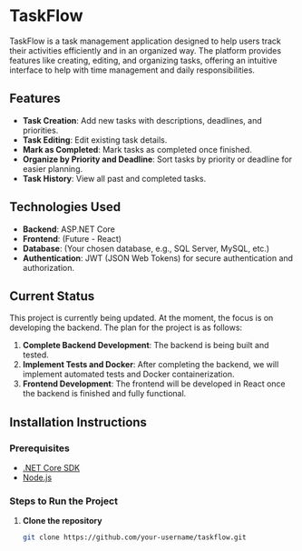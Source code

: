 # TaskFlow

TaskFlow is a task management application designed to help users track their activities efficiently and in an organized way. The platform provides features like creating, editing, and organizing tasks, offering an intuitive interface to help with time management and daily responsibilities.

## Features

- **Task Creation**: Add new tasks with descriptions, deadlines, and priorities.
- **Task Editing**: Edit existing task details.
- **Mark as Completed**: Mark tasks as completed once finished.
- **Organize by Priority and Deadline**: Sort tasks by priority or deadline for easier planning.
- **Task History**: View all past and completed tasks.

## Technologies Used

- **Backend**: ASP.NET Core
- **Frontend**: (Future - React)
- **Database**: (Your chosen database, e.g., SQL Server, MySQL, etc.)
- **Authentication**: JWT (JSON Web Tokens) for secure authentication and authorization.

## Current Status

This project is currently being updated. At the moment, the focus is on developing the backend. The plan for the project is as follows:

1. **Complete Backend Development**: The backend is being built and tested.
2. **Implement Tests and Docker**: After completing the backend, we will implement automated tests and Docker containerization.
3. **Frontend Development**: The frontend will be developed in React once the backend is finished and fully functional.

## Installation Instructions

### Prerequisites

- [.NET Core SDK](https://dotnet.microsoft.com/download)
- [Node.js](https://nodejs.org/)

### Steps to Run the Project

1. **Clone the repository**

   ```bash
   git clone https://github.com/your-username/taskflow.git
